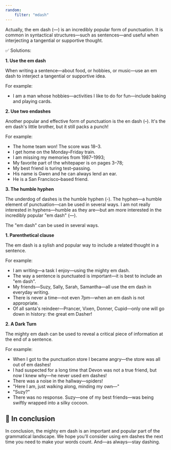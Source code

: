 ```yaml
---
random:
    filter: "mdash"
---
```


Actually, the em dash (&mdash;) is an incredibly popular form of punctuation. It is common in syntactical structures&mdash;such as sentences&mdash;and useful when interjecting a tangential or supportive thought.

✅ Solutions:

**1. Use the em dash**

When writing a sentence&mdash;about food, or hobbies, or music&mdash;use an em dash to interject a tangential or supportive idea.

For example:

- I am a man whose hobbies&mdash;activities I like to do for fun&mdash;include baking and playing cards.

**2. Use two endashes**

Another popular and effective form of punctuation is the en dash (&ndash;). It's the em dash's little brother, but it still packs a punch!

For example:
- The home team won! The score was 18&ndash;3.
- I get home on the Monday&ndash;Friday train.
- I am missing my memories from 1987&ndash;1993;
- My favorite part of the whitepaper is on pages 3&ndash;78;
- My best friend is turing test&ndash;passing.
- His name is Gwen and he can always lend an ear.
- He is a San Francisco&ndash;based friend.

**3. The humble hyphen**

The underdog of dashes is the humble hyphen (-). The hyphen&mdash;a humble element of punctuation&mdash;can be used in several ways. I am not really interested in hyphens&mdash;humble as they are&mdash;but am more interested in the incredibly popular "em dash" (&mdash;).

The "em dash" can be used in several ways.

**1. Parenthetical clause**

The em dash is a sylish and popular way to include a related thought in a sentence.

For example:

- I am writing&mdash;a task I enjoy&mdash;using the mighty em dash.
- The way a sentence is punctuated is important&mdash;it is best to include an "em dash".
- My friends&mdash;Suzy, Sally, Sarah, Samantha&mdash;all use the em dash in everyday writing.
- There is never a time&mdash;not even 7pm&mdash;when an em dash is not appropriate.
- Of all santa's reindeer&mdash;Prancer, Vixen, Donner, Cupid&mdash;only one will go down in history: the great em Dasher!

**2. A Dark Turn**

The mighty em dash can be used to reveal a critical piece of information at the end of a sentence.

For example:

- When I got to the punctuation store I became angry&mdash;the store was all out of em dashes!
- I had suspected for a long time that Devon was not a true friend, but now I knew why&mdash;he never used em dashes!
- There was a noise in the hallway&mdash;spiders!
- "Here I am, just walking along, minding my own&mdash;"
- "Suzy?"
- There was no response. Suzy&mdash;one of my best friends&mdash;was being swiftly wrapped into a silky cocoon.

## 🤪 In conclusion

In conclusion, the mighty em dash is an important and popular part of the grammatical landscape. We hope you'll consider using em dashes the next time you need to make your words count. And&mdash;as always&mdash;stay dashing.